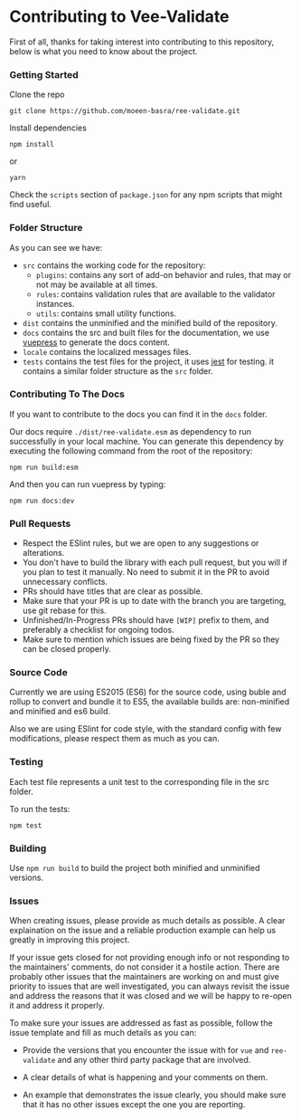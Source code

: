 # Contributing to Vee-Validate

First of all, thanks for taking interest into contributing to this repository, below is what you need to know about the project.

### Getting Started

Clone the repo

`git clone https://github.com/moeen-basra/ree-validate.git`

Install dependencies

```
npm install
```

or

```
yarn
```

Check the `scripts` section of `package.json` for any npm scripts that might find useful.

### Folder Structure

As you can see we have:

- `src` contains the working code for the repository:
  - `plugins`: contains any sort of add-on behavior and rules, that may or not may be available at all times.
  - `rules`: contains validation rules that are available to the validator instances.
  - `utils`: contains small utility functions.
- `dist` contains the unminified and the minified build of the repository.
- `docs` contains the src and built files for the documentation, we use [vuepress](https://vuepress.vuejs.org/) to generate the docs content.
- `locale` contains the localized messages files.
- `tests` contains the test files for the project, it uses [jest](https://github.com/facebook/jest) for testing. it contains a similar folder structure as the `src` folder.

### Contributing To The Docs

If you want to contribute to the docs you can find it in the `docs` folder.

Our docs require `./dist/ree-validate.esm` as dependency to run successfully in your local machine. You can generate this dependency by executing the following command from the root of the repository:

```
npm run build:esm
```

And then you can run vuepress by typing:

```
npm run docs:dev
```

### Pull Requests

- Respect the ESlint rules, but we are open to any suggestions or alterations.
- You don't have to build the library with each pull request, but you will if you plan to test it manually. No need to submit it in the PR to avoid unnecessary conflicts.
- PRs should have titles that are clear as possible.
- Make sure that your PR is up to date with the branch you are targeting, use git rebase for this.
- Unfinished/In-Progress PRs should have `[WIP]` prefix to them, and preferably a checklist for ongoing todos.
- Make sure to mention which issues are being fixed by the PR so they can be closed properly.

### Source Code

Currently we are using ES2015 (ES6) for the source code, using buble and rollup to convert and bundle it to ES5, the available builds are: non-minified and minified and es6 build.

Also we are using ESlint for code style, with the standard config with few modifications, please respect them as much as you can.

### Testing

Each test file represents a unit test to the corresponding file in the src folder.

To run the tests:

`npm test`

### Building

Use `npm run build` to build the project both minified and unminified versions.


### Issues

When creating issues, please provide as much details as possible. A clear explaination on the issue and a reliable production example can help us greatly in improving this project.

If your issue gets closed for not providing enough info or not responding to the maintainers' comments, do not consider it a hostile action. There are probably other issues that the maintainers are working on and must give priority to issues that are well investigated, you can always revisit the issue and address the reasons that it was closed and we will be happy to re-open it and address it properly.

To make sure your issues are addressed as fast as possible, follow the issue template and fill as much details as you can:

- Provide the versions that you encounter the issue with for `vue` and `ree-validate` and any other third party package that are involved.

- A clear details of what is happening and your comments on them.

- An example that demonstrates the issue clearly, you should make sure that it has no other issues except the one you are reporting.

